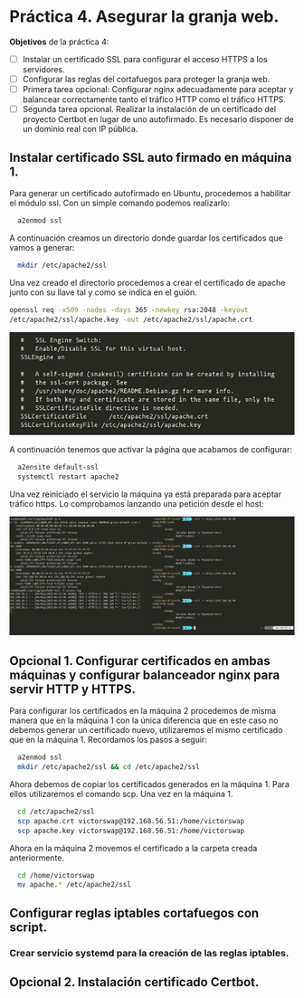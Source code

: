 # Práctica 4. Asegurar la granja web.

**Objetivos** de la práctica 4:

- [ ]  Instalar un certificado SSL para configurar el acceso HTTPS a los servidores.
- [ ] Configurar las reglas del cortafuegos para proteger la granja web.
- [ ] Primera tarea opcional: Configurar nginx adecuadamente para aceptar y balancear correctamente tanto el tráfico HTTP como el tráfico HTTPS.
- [ ] Segunda tarea opcional. Realizar la instalación de un certificado del proyecto Certbot en lugar de uno autofirmado. Es necesario disponer de un dominio real con IP pública.

## Instalar certificado SSL auto firmado en máquina 1.
Para generar un certificado autofirmado en Ubuntu, procedemos a habilitar el módulo ssl. Con un simple comando podemos realizarlo:
```bash
  a2enmod ssl
```

A continuación creamos un directorio donde guardar los certificados que vamos a generar:

```bash
  mkdir /etc/apache2/ssl
```

Una vez creado el directorio procedemos a crear el certificado de apache junto con su llave tal y como se indica en el guión.

```bash
openssl req -x509 -nodes -days 365 -newkey rsa:2048 -keyout
/etc/apache2/ssl/apache.key -out /etc/apache2/ssl/apache.crt
```

![Apache2 cert](https://raw.githubusercontent.com/VictorMorenoJimenez/SWAP/master/P4/img/apache2cert.png)

A continuación tenemos que activar la página que acabamos de configurar:

```bash
  a2ensite default-ssl
  systemctl restart apache2
```

Una vez reiniciado el servicio la máquina ya está preparada para aceptar tráfico https. Lo comprobamos lanzando una petición desde el host:

![peticionhttps](https://raw.githubusercontent.com/VictorMorenoJimenez/SWAP/master/P4/img/apachehttps.png)

## Opcional 1. Configurar certificados en ambas máquinas y configurar balanceador nginx para servir HTTP y  HTTPS.
Para configurar los certificados en la máquina 2 procedemos de misma manera que en la máquina 1 con la única diferencia que en este caso no debemos generar un certificado nuevo, utilizaremos el mismo certificado que en la máquina 1. Recordamos los pasos a seguir:

```bash
  a2enmod ssl
  mkdir /etc/apache2/ssl && cd /etc/apache2/ssl
```

Ahora debemos de copiar los certificados generados en la máquina 1. Para ellos utilizaremos el comando scp.
Una vez en la máquina 1.
```bash
  cd /etc/apache2/ssl
  scp apache.crt victorswap@192.168.56.51:/home/victorswap
  scp apache.key victorswap@192.168.56.51:/home/victorswap
```

Ahora en la máquina 2 movemos el certificado a la carpeta creada anteriormente.

```bash
  cd /home/victorswap
  mv apache.* /etc/apache2/ssl
```

## Configurar reglas iptables cortafuegos con script.

### Crear servicio systemd para la creación de las reglas iptables.

## Opcional 2. Instalación certificado Certbot.
